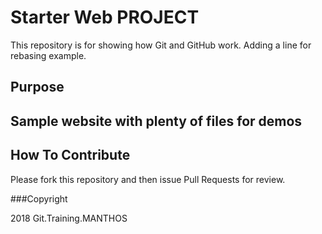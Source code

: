 # Starter Web PROJECT

This repository is for showing how Git and GitHub work. Adding a line for rebasing example.

## Purpose

## Sample website with plenty of files for demos

## How To Contribute

Please fork this repository and then issue Pull Requests for review.

###Copyright

2018 Git.Training.MANTHOS